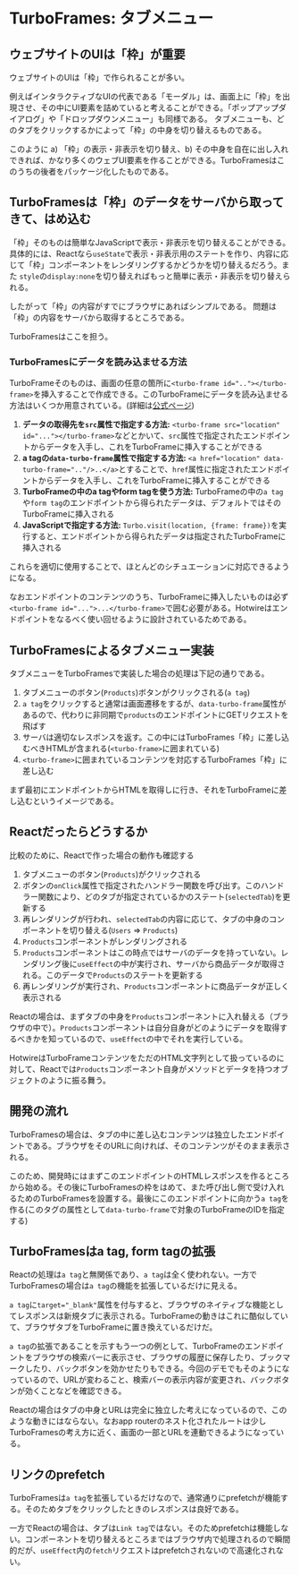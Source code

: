 # TurboFrames: タブメニュー

## ウェブサイトのUIは「枠」が重要

ウェブサイトのUIは「枠」で作られることが多い。

例えばインタラクティブなUIの代表である「モーダル」は、画面上に「枠」を出現させ、その中にUI要素を詰めていると考えることができる。「ポップアップダイアログ」や「ドロップダウンメニュー」も同様である。 タブメニューも、どのタブをクリックするかによって「枠」の中身を切り替えるものである。

このように a) 「枠」の表示・非表示を切り替え、b) その中身を自在に出し入れできれば、かなり多くのウェブUI要素を作ることができる。TurboFramesはこのうちの後者をパッケージ化したものである。

## TurboFramesは「枠」のデータをサーバから取ってきて、はめ込む

「枠」そのものは簡単なJavaScriptで表示・非表示を切り替えることができる。具体的には、Reactなら`useState`で表示・非表示用のステートを作り、内容に応じて「枠」コンポーネントをレンダリングするかどうかを切り替えるだろう。また `style`の`display:none`を切り替えればもっと簡単に表示・非表示を切り替えられる。

したがって「枠」の内容がすでにブラウザにあればシンプルである。 問題は「枠」の内容をサーバから取得するところである。

TurboFramesはここを担う。

### TurboFramesにデータを読み込ませる方法

TurboFrameそのものは、画面の任意の箇所に`<turbo-frame id=".."></turbo-frame>`を挿入することで作成できる。このTurboFrameにデータを読み込ませる方法はいくつか用意されている。(詳細は[公式ページ](https://turbo.hotwired.dev/reference/frames))

1. **データの取得先を`src`属性で指定する方法:** `<turbo-frame src="location" id="..."></turbo-frame>`などとかいて、`src`属性で指定されたエンドポイントからデータを入手し、これをTurboFrameに挿入することができる
2. **a tagの`data-turbo-frame`属性で指定する方法:** `<a href="location" data-turbo-frame=".."/>..</a>`とすることで、`href`属性に指定されたエンドポイントからデータを入手し、これをTurboFrameに挿入することができる
3. **TurboFrameの中のa tagやform tagを使う方法:** TurboFrameの中の`a tag`や`form tag`のエンドポイントから得られたデータは、デフォルトではそのTurboFrameに挿入される
4. **JavaScriptで指定する方法:** `Turbo.visit(location, {frame: frame})`を実行すると、エンドポイントから得られたデータは指定されたTurboFrameに挿入される

これらを適切に使用することで、ほとんどのシチュエーションに対応できるようになる。

なおエンドポイントのコンテンツのうち、TurboFrameに挿入したいものは必ず`<turbo-frame id="...">...</turbo-frame>`で囲む必要がある。Hotwireはエンドポイントをなるべく使い回せるように設計されているためである。

## TurboFramesによるタブメニュー実装

タブメニューをTurboFramesで実装した場合の処理は下記の通りである。

1. タブメニューのボタン(`Products`)ボタンがクリックされる(`a tag`)
2. `a tag`をクリックすると通常は画面遷移をするが、`data-turbo-frame`属性があるので、代わりに非同期で`products`のエンドポイントにGETリクエストを飛ばす
3. サーバは適切なレスポンスを返す。この中にはTurboFrames「枠」に差し込むべきHTMLが含まれる(`<turbo-frame>`に囲まれている)
4. `<turbo-frame>`に囲まれているコンテンツを対応するTurboFrames「枠」に差し込む

まず最初にエンドポイントからHTMLを取得しに行き、それをTurboFrameに差し込むというイメージである。

## Reactだったらどうするか

比較のために、Reactで作った場合の動作も確認する

1. タブメニューのボタン(`Products`)がクリックされる
2. ボタンの`onClick`属性で指定されたハンドラー関数を呼び出す。このハンドラー関数により、どのタブが指定されているかのステート(`selectedTab`)を更新する
3. 再レンダリングが行われ、`selectedTab`の内容に応じて、タブの中身のコンポーネントを切り替える(`Users` => `Products`)
4. `Products`コンポーネントがレンダリングされる
5. `Products`コンポーネントはこの時点ではサーバのデータを持っていない。レンダリング後に`useEffect`の中が実行され、サーバから商品データが取得される。このデータで`Products`のステートを更新する
6. 再レンダリングが実行され、`Products`コンポーネントに商品データが正しく表示される

Reactの場合は、まずタブの中身を`Products`コンポーネントに入れ替える（ブラウザの中で）。`Products`コンポーネントは自分自身がどのようにデータを取得するべきかを知っているので、`useEffect`の中でそれを実行している。

HotwireはTurboFrameコンテンツをただのHTML文字列として扱っているのに対して、Reactでは`Products`コンポーネント自身がメソッドとデータを持つオブジェクトのように振る舞う。

## 開発の流れ

TurboFramesの場合は、タブの中に差し込むコンテンツは独立したエンドポイントである。ブラウザをそのURLに向ければ、そのコンテンツがそのまま表示される。

このため、開発時にはまずこのエンドポイントのHTMLレスポンスを作るところから始める。その後にTurboFramesの枠をはめて、また呼び出し側で受け入れるためのTurboFramesを設置する。最後にこのエンドポイントに向かう`a tag`を作る(このタグの属性として`data-turbo-frame`で対象のTurboFrameのIDを指定する)

## TurboFramesはa tag, form tagの拡張

Reactの処理は`a tag`と無関係であり、`a tag`は全く使われない。一方でTurboFramesの場合は`a tag`の機能を拡張しているだけに見える。

`a tag`に`target="_blank"`属性を付与すると、ブラウザのネイティブな機能としてレスポンスは新規タブに表示される。TurboFrameの動きはこれに酷似していて、ブラウザタブをTurboFrameに置き換えているだけだ。

`a tag`の拡張であることを示すもう一つの例として、TurboFrameのエンドポイントをブラウザの検索バーに表示させ、ブラウザの履歴に保存したり、ブックマークしたり、バックボタンを効かせたりもできる。今回のデモでもそのようになっているので、URLが変わること、検索バーの表示内容が変更され、バックボタンが効くことなどを確認できる。

Reactの場合はタブの中身とURLは完全に独立した考えになっているので、このような動きにはならない。なおapp routerのネスト化されたルートは少しTurboFramesの考え方に近く、画面の一部とURLを連動できるようになっている。

## リンクのprefetch

TurboFramesは`a tag`を拡張しているだけなので、通常通りにprefetchが機能する。そのためタブをクリックしたときのレスポンスは良好である。

一方でReactの場合は、タブは`Link tag`ではない。そのためprefetchは機能しない。コンポーネントを切り替えるところまではブラウザ内で処理されるので瞬間的だが、`useEffect`内の`fetch`リクエストはprefetchされないので高速化されない。

